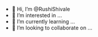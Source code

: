 - 👋 Hi, I’m @RushiShivale
- 👀 I’m interested in ...
- 🌱 I’m currently learning ...
- 💞️ I’m looking to collaborate on ...

<!---
RushiShivale/RushiShivale is a ✨ special ✨ repository because its `README.md` (this file) appears on your GitHub profile.
You can click the Preview link to take a look at your changes.
--->
